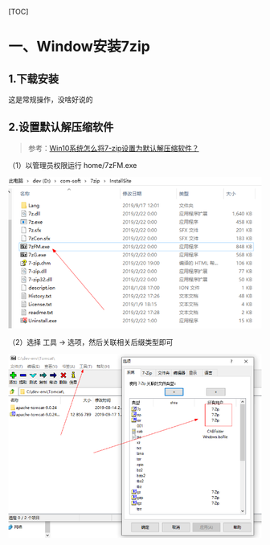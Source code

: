 [TOC]



# 一、Window安装7zip

## 1.下载安装

这是常规操作，没啥好说的



## 2.设置默认解压缩软件

> 参考：[Win10系统怎么将7-zip设置为默认解压缩软件？](http://www.winwin7.com/JC/16841.html)



（1）以管理员权限运行 home/7zFM.exe

![1568706597582](images/1568706597582.png)





（2）选择 工具 -> 选项，然后关联相关后缀类型即可

![1568706661159](images/1568706661159.png)









